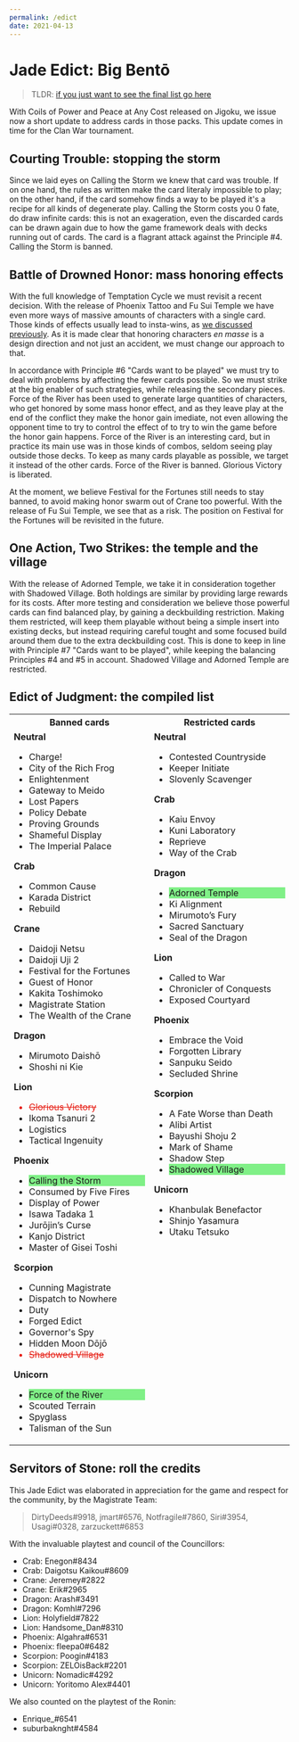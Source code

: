 ```yaml
---
permalink: /edict
date: 2021-04-13
---
```


# Jade Edict: Big Bentō

> TLDR: [if you just want to see the final list go here](#edict-of-judgment-the-compiled-list)

With Coils of Power and Peace at Any Cost released on Jigoku, we issue now a short update to address
cards in those packs. This update comes in time for the Clan War tournament.

## Courting Trouble: stopping the storm

Since we laid eyes on Calling the Storm we knew that card was trouble. If on one hand, the rules as written make the card literaly impossible to play; on the other hand, if the card somehow finds a way to be played it's a recipe for all kinds of degenerate play. Calling the Storm costs you 0 fate, do draw infinite cards: this is not an exageration, even the discarded cards can be drawn again due to how the game framework deals with decks running out of cards. The card is a flagrant attack against the Principle #4. Calling the Storm is banned.

## Battle of Drowned Honor: mass honoring effects

With the full knowledge of Temptation Cycle we must revisit a recent decision. With the release of Phoenix Tattoo and Fu Sui Temple we have even more ways of massive amounts of characters with a single card. Those kinds of effects usually lead to insta-wins, as [we discussed previously](edict-2021-04.md). As it is made clear that honoring characters _en masse_ is a design direction and not just an accident, we must change our approach to that.

In accordance with Principle #6 "Cards want to be played" we must try to deal with problems by affecting the fewer cards possible. So we must strike at the big enabler of such strategies, while releasing the secondary pieces. Force of the River has been used to generate large quantities of characters, who get honored by some mass honor effect, and as they leave play at the end of the conflict they make the honor gain imediate, not even allowing the opponent time to try to control the effect of to try to win the game before the honor gain happens. Force of the River is an interesting card, but in practice its main use was in those kinds of combos, seldom seeing play outside those decks. To keep as many cards playable as possible, we target it instead of the other cards. Force of the River is banned. Glorious Victory is liberated.

At the moment, we believe Festival for the Fortunes still needs to stay banned, to avoid making honor swarm out of Crane too powerful. With the release of Fu Sui Temple, we see that as a risk. The position on Festival for the Fortunes will be revisited in the future.

## One Action, Two Strikes: the temple and the village

With the release of Adorned Temple, we take it in consideration together with Shadowed Village. Both holdings are similar by providing large rewards for its costs. After more testing and consideration we believe those powerful cards can find balanced play, by gaining a deckbuilding restriction. Making them restricted, will keep them playable without being a simple insert into existing decks, but instead requiring careful tought and some focused build around them due to the extra deckbuilding cost. This is done to keep in line with Principle #7 "Cards want to be played", while keeping the balancing Principles #4 and #5 in account. Shadowed Village and Adorned Temple are restricted.

## Edict of Judgment: the compiled list

<table style="display: table;">
    <tr> 
        <th>Banned cards</th>
        <th>Restricted cards</th> 
    </tr>
    <tr>
        <td style="width:50%;vertical-align: top;">
            <strong>Neutral</strong>
            <ul>
                <li>Charge!</li>
                <li>City of the Rich Frog</li>
                <li>Enlightenment</li>
                <li>Gateway to Meido</li>
                <li>Lost Papers</li>
                <li>Policy Debate</li>
                <li>Proving Grounds</li>
                <li>Shameful Display</li>
                <li>The Imperial Palace</li>
            </ul>
            <strong>Crab</strong>
            <ul>
                <li>Common Cause</li>
                <li>Karada District</li>
                <li>Rebuild</li>
            </ul>
            <strong>Crane</strong>
            <ul>
                <li>Daidoji Netsu</li>
                <li>Daidoji Uji 2</li>
                <li>Festival for the Fortunes</li>
                <li>Guest of Honor</li>
                <li>Kakita Toshimoko</li>
                <li>Magistrate Station</li>
                <li>The Wealth of the Crane</li>
            </ul>
            <strong>Dragon</strong>
            <ul>
                <li>Mirumoto Daishō</li>
                <li>Shoshi ni Kie</li>
            </ul>
            <strong>Lion</strong>
            <ul>
                <li style="color: #e61a10;text-decoration: line-through;">Glorious Victory</li>
                <li>Ikoma Tsanuri 2</li>
                <li>Logistics</li>
                <li>Tactical Ingenuity</li>
            </ul>
            <strong>Phoenix</strong>
            <ul>
                <li style="background-color: #80f087;">Calling the Storm</li>
                <li>Consumed by Five Fires</li>
                <li>Display of Power</li>
                <li>Isawa Tadaka 1</li>
                <li>Jurōjin’s Curse</li>
                <li>Kanjo District</li>
                <li>Master of Gisei Toshi</li>
            </ul>
            <strong>Scorpion</strong>
            <ul>
                <li>Cunning Magistrate</li>
                <li>Dispatch to Nowhere</li>
                <li>Duty</li>
                <li>Forged Edict</li>
                <li>Governor's Spy</li>
                <li>Hidden Moon Dōjō</li>
                <li style="color: #e61a10;text-decoration: line-through;">Shadowed Village</li>
            </ul>
            <strong>Unicorn</strong>
            <ul>
                <li style="background-color: #80f087;">Force of the River</li>
                <li>Scouted Terrain</li>
                <li>Spyglass</li>
                <li>Talisman of the Sun</li>
            </ul>
        </td>
        <td style="width:50%;vertical-align: top;">
            <strong>Neutral</strong>
            <ul>
                <li>Contested Countryside</li>
                <li>Keeper Initiate</li>
                <li>Slovenly Scavenger</li>
            </ul>
            <strong>Crab</strong>
            <ul>
                <li>Kaiu Envoy</li>
                <li>Kuni Laboratory</li>
                <li>Reprieve</li>
                <li>Way of the Crab</li>
            </ul>
            <strong>Dragon</strong>
            <ul>
                <li style="background-color: #80f087;">Adorned Temple</li>
                <li>Ki Alignment</li>
                <li>Mirumoto’s Fury</li>
                <li>Sacred Sanctuary</li>
                <li>Seal of the Dragon</li>
            </ul>
            <strong>Lion</strong>
            <ul>
                <li>Called to War</li>
                <li>Chronicler of Conquests</li>
                <li>Exposed Courtyard</li>
            </ul>
            <strong>Phoenix</strong>
            <ul>
                <li>Embrace the Void</li>
                <li>Forgotten Library</li>
                <li>Sanpuku Seido</li>
                <li>Secluded Shrine</li>
            </ul>
            <strong>Scorpion</strong>
            <ul>
                <li>A Fate Worse than Death</li>
                <li>Alibi Artist</li>
                <li>Bayushi Shoju 2</li>
                <li>Mark of Shame</li>
                <li>Shadow Step</li>
                <li style="background-color: #80f087;">Shadowed Village</li>
            </ul>
            <strong>Unicorn</strong>
            <ul>
                <li>Khanbulak Benefactor</li>
                <li>Shinjo Yasamura</li>
                <li>Utaku Tetsuko</li>
            </ul>
        </td>
    </tr>
</table>

## Servitors of Stone: roll the credits

This Jade Edict was elaborated in appreciation for the game and respect for the community, by the Magistrate Team:

> DirtyDeeds#9918, jmart#6576, Notfragile#7860, Siri#3954, Usagi#0328, zarzuckett#6853

With the invaluable playtest and council of the Councillors:

- Crab: Enegon#8434
- Crab: Daigotsu Kaikou#8609
- Crane: Jeremey#2822
- Crane: Erik#2965
- Dragon: Arash#3491
- Dragon: Komhl#7296
- Lion: Holyfield#7822
- Lion: Handsome_Dan#8310
- Phoenix: Algahra#6531
- Phoenix: fleepa0#6482
- Scorpion: Poogin#4183
- Scorpion: ZELOisBack#2201
- Unicorn: Nomadic#4292
- Unicorn: Yoritomo Alex#4401

We also counted on the playtest of the Ronin:

- Enrique\_#6541
- suburbaknght#4584
